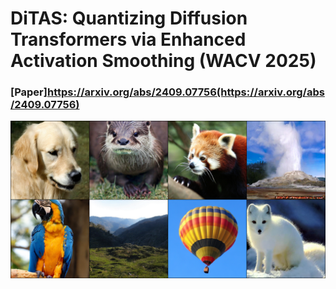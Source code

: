 # DiTAS: Quantizing Diffusion Transformers via Enhanced Activation Smoothing (WACV 2025)
### [Paper]https://arxiv.org/abs/2409.07756(https://arxiv.org/abs/2409.07756)
![DiTAS samples](sample.png)
